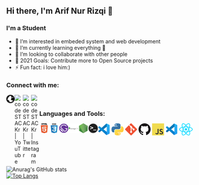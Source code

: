 ## Hi there, I'm Arif Nur Rizqi 👋

### I'm a Student

- 👀 I’m interested in embeded system and web development
- 🌱 I’m currently learning everything 🤣
- 💞️ I’m looking to collaborate with other people
- 🥅 2021 Goals: Contribute more to Open Source projects
- ⚡ Fun fact: i love him:)

### Connect with me:

[<img align="left" alt="codeSTACKr.com" width="22px" src="https://raw.githubusercontent.com/iconic/open-iconic/master/svg/globe.svg" />][website]
[<img align="left" alt="codeSTACKr | YouTube" width="22px" src="https://cdn.jsdelivr.net/npm/simple-icons@v3/icons/youtube.svg" />][youtube]
[<img align="left" alt="codeSTACKr | Twitter" width="22px" src="https://cdn.jsdelivr.net/npm/simple-icons@v3/icons/twitter.svg" />][twitter]
[<img align="left" alt="codeSTACKr | Instagram" width="22px" src="https://cdn.jsdelivr.net/npm/simple-icons@v3/icons/instagram.svg" />][instagram]

<br/>

### Languages and Tools:
<a href="https://code.visualstudio.com/" title="Visual Studio Code"><img src="icons/vscode.png" /></a>
<img align="left" alt="HTML5" width="26px" src="https://raw.githubusercontent.com/github/explore/80688e429a7d4ef2fca1e82350fe8e3517d3494d/topics/html/html.png" />
<img align="left" alt="CSS3" width="26px" src="https://raw.githubusercontent.com/github/explore/80688e429a7d4ef2fca1e82350fe8e3517d3494d/topics/css/css.png" />
<a href="https://www.python.org/" title="Python"><img src="icons/python.png" /></a>
<a href="https://git-scm.com/" title="Git"><img src="icons/git.png" /></a>
<a href="https://github.com/" title="GitHub"><img src="icons/github.png" /></a>
<a href="https://en.wikipedia.org/wiki/JavaScript" title="JavaScript"><img src="icons/javascript.png" /></a>
<a href="https://code.visualstudio.com/" title="Visual Studio Code"><img src="icons/vscode.png" /></a>
<a href="https://reactjs.org/" title="React"><img src="icons/react.png" /></a>
<img align="left" alt="Gatsby" width="26px" src="https://raw.githubusercontent.com/github/explore/e94815998e4e0713912fed477a1f346ec04c3da2/topics/gatsby/gatsby.png" />
<img align="left" alt="MongoDB" width="26px" src="https://raw.githubusercontent.com/github/explore/80688e429a7d4ef2fca1e82350fe8e3517d3494d/topics/mongodb/mongodb.png" />
<img align="left" alt="Node.js" width="26px" src="https://raw.githubusercontent.com/github/explore/80688e429a7d4ef2fca1e82350fe8e3517d3494d/topics/nodejs/nodejs.png" />
<img align="left" alt="Terminal" width="26px" src="https://raw.githubusercontent.com/github/explore/80688e429a7d4ef2fca1e82350fe8e3517d3494d/topics/terminal/terminal.png" />

<br/>
<br/>
<br/>

![Anurag's GitHub stats](https://github-readme-stats.vercel.app/api?username=arifnurrizqi&show_icons=true&theme=default)
<br/>
[![Top Langs](https://github-readme-stats.vercel.app/api/top-langs/?username=arifnurrizqi&layout=compact)](https://github.com/anuraghazra/github-readme-stats)

[website]: https://aarrnnuurr.netlify.app/error.html
[twitter]: https://twitter.com/arifnurrizqi
[youtube]: https://www.youtube.com/channel/UCArjaHdj-UV9FQZNL_aZgRg
[instagram]: https://instagram.com/aarrnnuurr
<!---
arifnurrizqi/arifnurrizqi is a ✨ special ✨ repository because its `README.md` (this file) appears on your GitHub profile.
You can click the Preview link to take a look at your changes.
--->
